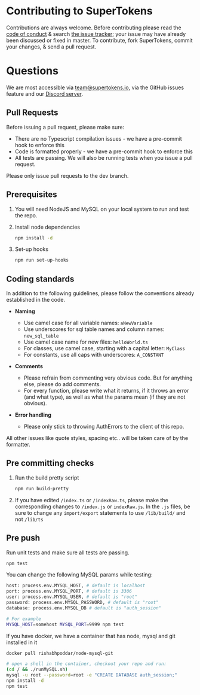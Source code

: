 # Contributing to SuperTokens

Contributions are always welcome. Before contributing please read the [code of conduct](https://github.com/supertokens/supertokens-node-mysql-ref-jwt/blob/master/CODE_OF_CONDUCT.md) & search [the issue tracker](https://github.com/supertokens/supertokens-node-mysql-ref-jwt/issues); your issue may have already been discussed or fixed in master. To contribute, fork SuperTokens, commit your changes, & send a pull request.

# Questions
We are most accessible via team@supertokens.io, via the GitHub issues feature and our [Discord server](https://discord.gg/zVcVeev). 

## Pull Requests
Before issuing a pull request, please make sure:
- There are no Typescript compilation issues - we have a pre-commit hook to enforce this
- Code is formatted properly - we have a pre-commit hook to enforce this
- All tests are passing. We will also be running tests when you issue a pull request.

Please only issue pull requests to the dev branch.


## Prerequisites

1) You will need NodeJS and MySQL on your local system to run and test the repo.

2) Install node dependencies
    ```bash
    npm install -d
    ```

3) Set-up hooks
    ```bash
    npm run set-up-hooks
    ```

## Coding standards
In addition to the following guidelines, please follow the conventions already established in the code.

- **Naming**
    - Use camel case for all variable names: ```aNewVariable```
    - Use underscores for sql table names and column names: ```new_sql_table```
    - Use camel case name for new files: ```helloWorld.ts```
    - For classes, use camel case, starting with a capital letter: ```MyClass```
    - For constants, use all caps with underscores: ```A_CONSTANT```

- **Comments**
    - Please refrain from commenting very obvious code. But for anything else, please do add comments.
    - For every function, please write what it returns, if it throws an error (and what type), as well as what the params mean (if they are not obvious).

- **Error handling**
    - Please only stick to throwing AuthErrors to the client of this repo.

All other issues like quote styles, spacing etc.. will be taken care of by the formatter.


## Pre committing checks

1) Run the build pretty script
    ```bash
    npm run build-pretty
    ```

2) If you have edited ```/index.ts``` or ```/indexRaw.ts```, please make the corresponding changes to ```/index.js``` or ```indexRaw.js```. In the ```.js``` files, be sure to change any ```import/export``` statements to use ```/lib/build/``` and not ```/lib/ts``` 


## Pre push

Run unit tests and make sure all tests are passing.
```bash
npm test
```
You can change the following MySQL params while testing:
```bash
host: process.env.MYSQL_HOST, # default is localhost
port: process.env.MYSQL_PORT, # default is 3306
user: process.env.MYSQL_USER, # default is "root"
password: process.env.MYSQL_PASSWORD, # default is "root"
database: process.env.MYSQL_DB # default is "auth_session"

# For example
MYSQL_HOST=somehost MYSQL_PORT=9999 npm test
```
If you have docker, we have a container that has node, mysql and git installed in it
````bash
docker pull rishabhpoddar/node-mysql-git

# open a shell in the container, checkout your repo and run:
(cd / && ./runMySQL.sh)
mysql -u root --password=root -e "CREATE DATABASE auth_session;"
npm install -d
npm test
````

